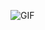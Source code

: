 ![GIF](https://github.com/1myourjoey/YourPlanner/assets/155132584/b7a18753-2689-4cfd-acc3-d434dec60b0a)
